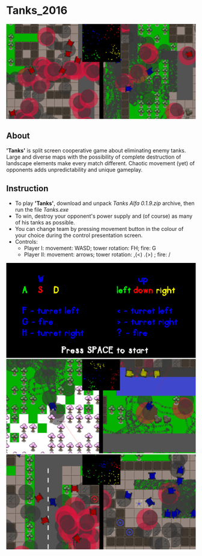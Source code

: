 # Tanks_2016

<p align="center">
  <img src="Screens/Tanks_Lot_1.png" alt="Tanks 2016">
</p>

## About
**'Tanks'** is split screen cooperative game about eliminating enemy tanks. Large and diverse maps with the possibility of complete destruction of landscape elements make every match different. Chaotic movement (yet) of opponents adds unpredictability and unique gameplay.

## Instruction
- To play **'Tanks'**, download and unpack _Tanks Alfa 0.1.9.zip_ archive, then run the file _Tanks.exe_
- To win, destroy your opponent's power supply and (of course) as many of his tanks as possible.
- You can change team by pressing movement button in the colour of your choice during the control presentation screen.
- Controls: 
  - Player I: movement: WASD; tower rotation: FH; fire: G
  - Player II: movement: arrows; tower rotation: ,(<) .(>) ; fire: /
  
<p align="center">
  <img src="Screens/Controls.png" alt="Controls">
  <br />
  <img src="Screens/Tanks_Wioska_1.png" alt="Tanks 2016">
  <br />
  <img src="Screens/Tanks_Szczecin_2.png" alt="Tanks 2016">
</p>
